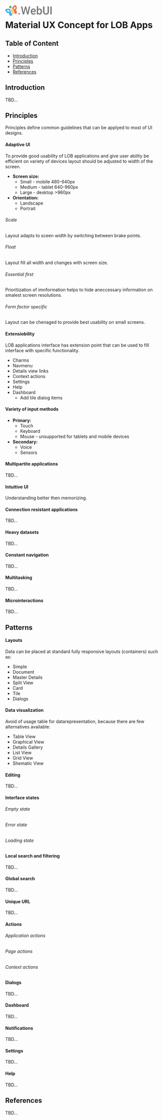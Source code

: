 # <img src="https://github.com/pip-webui/pip-webui-ux/blob/master/assets/Logo.png" alt="Pip.WebUI Logo" style="max-width:30%"> <br/> Material UX Concept for LOB Apps

## Table of Content

- [Introduction](#intro)
- [Principles](#principles)
- [Patterns](#patterns)
- [References](#references)

## <a name="intro"></a> Introduction

TBD...

## <a name="principles"></a> Principles
Principles define common guidelines that can be applyed to most of UI designs.

#### Adaptive UI
To provide good usability of LOB applications and give user ability be efficient on variety of devices layout should be adjusted to width of the screen. 

- **Screen size:**
    * Small -   mobile  480-640px
    * Medium -  tablet  640-960px
    * Large -   desktop >960px
- **Orientation:**
    * Landscape
    * Portrait

###### Scale

Layout adapts to sceen width by switching between brake points.

###### Float

Layout fill all width and changes with screen size.

###### Essential first

Prioritization of imnformation helps to hide aneccessary information on smalest screen resolutions.

###### Form factor specific

Layout can be chenaged to provide best usability on small screens.

#### Extensiobility
LOB applications interface has extension point that can be used to fill interface with specific functionality. 

- Charms
- Navmenu
- Details view links
- Context actions
- Settings
- Help
- Dashboard
    * Add tile dialog items

#### Variety of input methods
- **Primary:**
    * Touch
    * Keyboard
    * Mouse - unsupported for tablets and mobile devices
- **Secondary:**
    * Voice
    * Sensors

#### Multipartite applications
TBD...

#### Intuitive UI
Understanding better then memorizing.

#### Connection resistant applications
TBD...

#### Heavy datasets
TBD...

#### Constant navigation
TBD...

#### Multitasking
TBD...

#### Microinteractions
TBD...

## <a name="patterns"></a> Patterns

#### Layouts

Data can be placed at standard fully responsive layouts (containers) such as:
- Simple
- Document
- Master Details
- Split View
- Card
- Tile
- Dialogs

#### Data visualization

Avoid of usage table for datarepresentation, because there are few alternatives available:
- Table View
- Graphical View
- Details Gallery
- List View
- Grid View
- Shematic View

#### Editing
TBD...

#### Interface states

###### Empty state
###### Error state
###### Loading state

#### Local search and filtering
TBD...

#### Global search
TBD...

#### Unique URL
TBD...

#### Actions

###### Application actions
###### Page actions
###### Context actions

#### Dialogs
TBD...

#### Dashboard
TBD...

#### Notifications
TBD...

#### Settings
TBD...

#### Help
TBD...



## <a name="references"></a> References

TBD...

